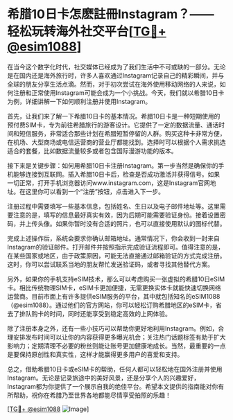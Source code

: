 # 希腊10日卡怎麽註冊Instagram？——轻松玩转海外社交平台[[TG💪+ @esim1088](https://t.me/s/esim1088)]

在当今这个数字化时代，社交媒体已经成为了我们生活中不可或缺的一部分。无论是在国内还是海外旅行时，许多人喜欢通过Instagram记录自己的精彩瞬间，并与全球的朋友分享生活点滴。然而，对于初次尝试在海外使用移动网络的人来说，如何注册和正常使用Instagram可能会成为一个小挑战。今天，我们就以希腊10日卡为例，详细讲解一下如何顺利注册并使用Instagram。

首先，让我们来了解一下希腊10日卡的基本情况。希腊10日卡是一种短期使用的预付费SIM卡，专为前往希腊旅行的游客设计。它提供了一定的数据流量、通话时间和短信服务，非常适合那些计划在希腊短暂停留的人群。购买这种卡非常方便，在机场、大型商场或电信运营商的营业厅都能找到。选择时可以根据个人需求挑选适合的套餐，比如数据流量较多或者包含国际漫游功能的版本。

接下来是关键步骤：如何用希腊10日卡注册Instagram。第一步当然是确保你的手机能够连接到互联网。插入希腊10日卡后，检查是否成功激活并获得信号。如果一切正常，打开手机浏览器访问www.instagram.com，这是Instagram官网地址。在这里你可以看到一个“注册”按钮，点击进入下一步。

注册过程中需要填写一些基本信息，包括姓名、生日以及电子邮件地址等。这里需要注意的是，填写的信息最好真实有效，因为后期可能需要验证身份。接着设置密码，并上传头像。如果你暂时没有合适的照片，也可以直接使用默认的图标代替。

完成上述操作后，系统会要求你确认邮箱地址。通常情况下，你会收到一封来自Instagram的验证邮件。打开邮件并按照指示完成验证流程即可。值得注意的是，在某些国家或地区，由于政策原因，可能无法直接通过邮箱验证的方式完成注册。这时，你可以尝试联系当地的朋友帮忙发送验证码，或者寻找其他替代方案。

另外，如果你的手机支持eSIM技术，那么可以考虑购买一张虚拟的希腊10日eSIM卡。相比传统物理SIM卡，eSIM卡更加便捷，无需更换实体卡就能快速切换网络运营商。目前市面上有许多提供eSIM服务的平台，其中就包括知名的eSIM1088（@esim1088）。通过他们的官方网站，你可以轻松订购希腊地区的eSIM卡，省去了排队购卡的时间，同时还能享受到稳定高效的上网体验。

除了注册本身之外，还有一些小技巧可以帮助你更好地利用Instagram。例如，合理安排发布时间可以让你的内容获得更多曝光机会；关注热门话题标签有助于扩大影响力；定期清理不必要的粉丝则能让账号更加健康地成长。当然，最重要的一点是要保持原创性和真实性，这样才能赢得更多用户的喜爱和支持。

总之，借助希腊10日卡或eSIM卡的帮助，任何人都可以轻松地在国外注册并使用Instagram。无论是记录旅途中的美好风景，还是分享个人的兴趣爱好，Instagram都为你提供了一个展示自我的绝佳平台。希望本文提供的指南能对你有所帮助，祝你在希腊乃至世界各地都能尽情享受拍照的乐趣！

[[TG💪+ @esim1088](https://t.me/s/esim1088) ![Image](https://i.postimg.cc/4NQfJmqS/Snipaste-2025-05-13-00-14-12.png)]